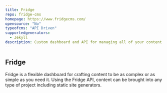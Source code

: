 ```yaml
---
title: Fridge
repo: fridge-cms
homepage: https://www.fridgecms.com/
opensource: "No"
typeofcms: "API Driven"
supportedgenerators:
  - Jekyll
description: Custom dashboard and API for managing all of your content.
---
```

## Fridge
Fridge is a flexible dashboard for crafting content to be as complex or as simple as you need it. Using the Fridge API, content can be brought into any type of project including static site generators.
